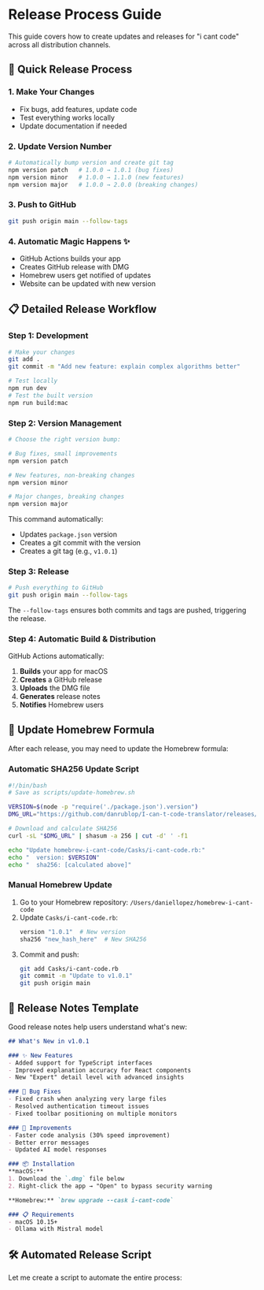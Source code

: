 # Release Process Guide

This guide covers how to create updates and releases for "i cant code" across all distribution channels.

## 🚀 Quick Release Process

### 1. **Make Your Changes**
- Fix bugs, add features, update code
- Test everything works locally
- Update documentation if needed

### 2. **Update Version Number**
```bash
# Automatically bump version and create git tag
npm version patch   # 1.0.0 → 1.0.1 (bug fixes)
npm version minor   # 1.0.0 → 1.1.0 (new features)
npm version major   # 1.0.0 → 2.0.0 (breaking changes)
```

### 3. **Push to GitHub**
```bash
git push origin main --follow-tags
```

### 4. **Automatic Magic Happens** ✨
- GitHub Actions builds your app
- Creates GitHub release with DMG
- Homebrew users get notified of updates
- Website can be updated with new version

## 📋 Detailed Release Workflow

### Step 1: Development
```bash
# Make your changes
git add .
git commit -m "Add new feature: explain complex algorithms better"

# Test locally
npm run dev
# Test the built version
npm run build:mac
```

### Step 2: Version Management
```bash
# Choose the right version bump:

# Bug fixes, small improvements
npm version patch

# New features, non-breaking changes  
npm version minor

# Major changes, breaking changes
npm version major
```

This command automatically:
- Updates `package.json` version
- Creates a git commit with the version
- Creates a git tag (e.g., `v1.0.1`)

### Step 3: Release
```bash
# Push everything to GitHub
git push origin main --follow-tags
```

The `--follow-tags` ensures both commits and tags are pushed, triggering the release.

### Step 4: Automatic Build & Distribution
GitHub Actions automatically:

1. **Builds** your app for macOS
2. **Creates** a GitHub release
3. **Uploads** the DMG file
4. **Generates** release notes
5. **Notifies** Homebrew users

## 🔄 Update Homebrew Formula

After each release, you may need to update the Homebrew formula:

### Automatic SHA256 Update Script
```bash
#!/bin/bash
# Save as scripts/update-homebrew.sh

VERSION=$(node -p "require('./package.json').version")
DMG_URL="https://github.com/danrublop/I-can-t-code-translator/releases/download/v${VERSION}/i-cant-code-mac.dmg"

# Download and calculate SHA256
curl -sL "$DMG_URL" | shasum -a 256 | cut -d' ' -f1

echo "Update homebrew-i-cant-code/Casks/i-cant-code.rb:"
echo "  version: $VERSION"
echo "  sha256: [calculated above]"
```

### Manual Homebrew Update
1. Go to your Homebrew repository: `/Users/daniellopez/homebrew-i-cant-code`
2. Update `Casks/i-cant-code.rb`:
   ```ruby
   version "1.0.1"  # New version
   sha256 "new_hash_here"  # New SHA256
   ```
3. Commit and push:
   ```bash
   git add Casks/i-cant-code.rb
   git commit -m "Update to v1.0.1"
   git push origin main
   ```

## 📝 Release Notes Template

Good release notes help users understand what's new:

```markdown
## What's New in v1.0.1

### ✨ New Features
- Added support for TypeScript interfaces
- Improved explanation accuracy for React components
- New "Expert" detail level with advanced insights

### 🐛 Bug Fixes
- Fixed crash when analyzing very large files
- Resolved authentication timeout issues
- Fixed toolbar positioning on multiple monitors

### 🔧 Improvements
- Faster code analysis (30% speed improvement)
- Better error messages
- Updated AI model responses

### 📦 Installation
**macOS:**
1. Download the `.dmg` file below
2. Right-click the app → "Open" to bypass security warning

**Homebrew:** `brew upgrade --cask i-cant-code`

### 📋 Requirements
- macOS 10.15+
- Ollama with Mistral model
```

## 🛠️ Automated Release Script

Let me create a script to automate the entire process:
